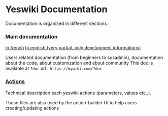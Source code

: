 Yeswiki Documentation
=====================

Documentation is organized in different sections :

### Main documentation

[In french](fr/README.md)
[In english (very partial, only development informations)](en/dev.md)

Users related documentation (from beginners to sysadmin), documentation about the code, about customization and about community
This doc is available at `?doc` url : `https://mywiki.com/?doc`

### [Actions](actions/README.md)

Technical description each yeswiki actions (parameters, values etc..).

Those files are also used by the action-builder UI to help users creating/updating actions

